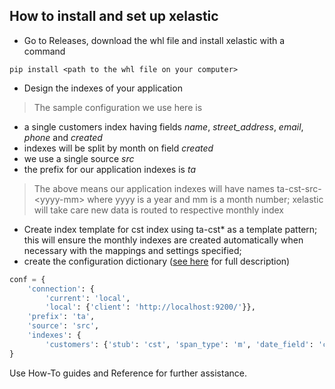 ## How to install and set up xelastic
* Go to Releases, download the whl file and install xelastic with a command
```
pip install <path to the whl file on your computer>
```
* Design the indexes of your application
> The sample configuration we use here is
* a single customers index having fields *name*, *street_address*, *email*, *phone* and *created*
* indexes will be split by month on field *created*
* we use a single source *src*
* the prefix for our application indexes is *ta*
> The above means our application indexes will have names ta-cst-src-&lt;yyyy-mm&gt; where yyyy is a year and mm is a month number; xelastic will take care new data is routed to respective monthly index

* Create index template for cst index using ta-cst* as a template pattern;
this will ensure the monthly indexes are created automatically when necessary
with the mappings and settings specified;
* create the configuration dictionary ([see here](reference.md#src.xelastic.XElastic.__init__) for full description)

```python
conf = {
	'connection': {
		'current': 'local',
		'local': {'client': 'http://localhost:9200/'}},
	'prefix': 'ta',
	'source': 'src',
	'indexes': {
		'customers': {'stub': 'cst', 'span_type': 'm', 'date_field': 'created'}}
}
```
Use How-To guides and Reference for further assistance.
